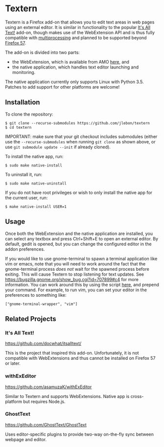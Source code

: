 # Textern

Textern is a Firefox add-on that allows you to edit text
areas in web pages using an external editor. It is similar
in functionality to the popular
[It's All Text!](https://addons.mozilla.org/en-US/firefox/addon/its-all-text/)
add-on, though makes use of the WebExtension API and is thus
fully compatible with
[multiprocessing](https://wiki.mozilla.org/Electrolysis) and
planned to be supported beyond
[Firefox 57](https://blog.mozilla.org/addons/2017/02/16/the-road-to-firefox-57-compatibility-milestones/).

The add-on is divided into two parts:

- the WebExtension, which is available from AMO [here](https://addons.mozilla.org/addon/textern/), and
- the native application, which handles text editor
  launching and monitoring.

The native application currently only supports Linux with
Python 3.5. Patches to add support for other platforms are
welcome!

## Installation

To clone the repository:

```
$ git clone --recurse-submodules https://github.com/jlebon/textern
$ cd textern
```

IMPORTANT: make sure that your git checkout includes
submodules (either use the `--recurse-submodules` when
running `git clone` as shown above, or use
`git submodule update --init` if already cloned).

To install the native app, run:

```
$ sudo make native-install
```

To uninstall it, run:

```
$ sudo make native-uninstall
```

If you do not have root privileges or wish to only install
the native app for the current user, run:

```
$ make native-install USER=1
```

## Usage

Once both the WebExtension and the native application are
installed, you can select any textbox and press Ctrl+Shift+E
to open an external editor. By default, gedit is opened, but
you can change the configured editor in the addon
preferences.

If you would like to use gnome-terminal to spawn a terminal
application like vim or emacs, note that you will need to
work around the fact that the gnome-terminal process
*does not* wait for the spawned process before exiting. This
will cause Textern to stop listening for text updates. See
https://bugzilla.gnome.org/show_bug.cgi?id=707899#c4 for
more information. You can work around this by using the
script
[here](https://github.com/jlebon/files/blob/master/bin/gnome-terminal-wrapper),
and prepend your command. For example, to run vim, you can
set your editor in the preferences to something like:

```
["gnome-terminal-wrapper", "vim"]
```

## Related Projects

### It's All Text!

https://github.com/docwhat/itsalltext/

This is the project that inspired this add-on.
Unfortunately, it is not compatible with WebExtensions and
thus cannot be installed on Firefox 57 or later.

### withExEditor

https://github.com/asamuzaK/withExEditor

Similar to Textern and supports WebExtensions. Native app is
cross-platform but requires Node.js.

### GhostText

https://github.com/GhostText/GhostText

Uses editor-specific plugins to provide two-way on-the-fly
sync between webpage and editor.
